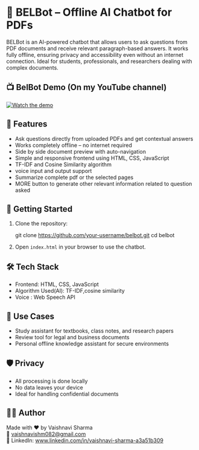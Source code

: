# 🤖 BELBot – Offline AI Chatbot for PDFs

BELBot is an AI-powered chatbot that allows users to ask questions from PDF documents and receive relevant paragraph-based answers. It works fully offline, ensuring privacy and accessibility even without an internet connection. Ideal for students, professionals, and researchers dealing with complex documents.
## 📺 BelBot Demo (On my YouTube channel)

[![Watch the demo](https://img.youtube.com/vi/o5S9qaXSJWQ/0.jpg)](https://youtu.be/o5S9qaXSJWQ)

## 🌟 Features

- Ask questions directly from uploaded PDFs and get contextual answers
- Works completely offline – no internet required
- Side by side document preview with auto-navigation
- Simple and responsive frontend using HTML, CSS, JavaScript
- TF-IDF and Cosine Similarity algorithm
- voice input and output support
- Summarize complete pdf or the selected pages
- MORE button to generate other relevant information related to question asked 

## 🚀 Getting Started

1. Clone the repository:

   git clone https://github.com/your-username/belbot.git
   cd belbot

2. Open `index.html` in your browser to use the chatbot.

## 🛠 Tech Stack

- Frontend: HTML, CSS, JavaScript
- Algorithm Used(AI): TF-IDF,cosine similarity 
- Voice : Web Speech API

## 🧠 Use Cases

- Study assistant for textbooks, class notes, and research papers
- Review tool for legal and business documents
- Personal offline knowledge assistant for secure environments

## 🛡️ Privacy

- All processing is done locally
- No data leaves your device
- Ideal for handling confidential documents

## 👩‍💻 Author

Made with ❤️ by Vaishnavi Sharma  
📧 vaishnavishm082@gmail.com  
🔗 LinkedIn: www.linkedin.com/in/vaishnavi-sharma-a3a51b309  
